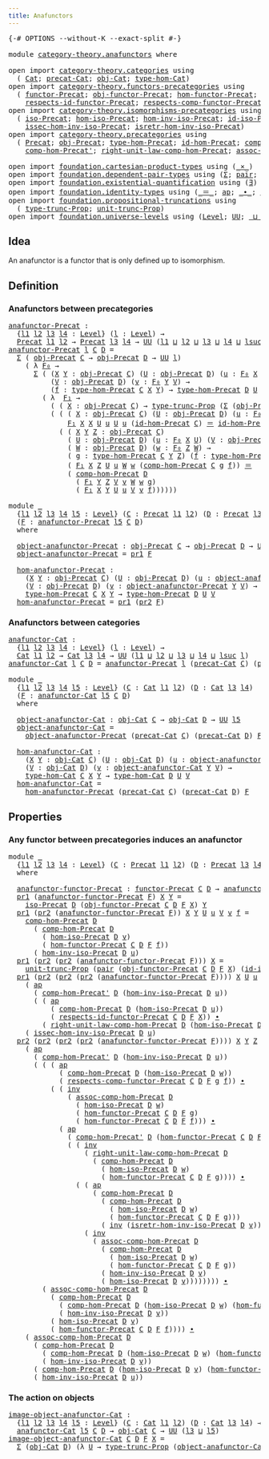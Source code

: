 ```yaml
---
title: Anafunctors
---
```


<pre class="Agda"><a id="37" class="Symbol">{-#</a> <a id="41" class="Keyword">OPTIONS</a> <a id="49" class="Pragma">--without-K</a> <a id="61" class="Pragma">--exact-split</a> <a id="75" class="Symbol">#-}</a>

<a id="80" class="Keyword">module</a> <a id="87" href="category-theory.anafunctors.html" class="Module">category-theory.anafunctors</a> <a id="115" class="Keyword">where</a>

<a id="122" class="Keyword">open</a> <a id="127" class="Keyword">import</a> <a id="134" href="category-theory.categories.html" class="Module">category-theory.categories</a> <a id="161" class="Keyword">using</a>
  <a id="169" class="Symbol">(</a> <a id="171" href="category-theory.categories.html#2113" class="Function">Cat</a><a id="174" class="Symbol">;</a> <a id="176" href="category-theory.categories.html#2263" class="Function">precat-Cat</a><a id="186" class="Symbol">;</a> <a id="188" href="category-theory.categories.html#2313" class="Function">obj-Cat</a><a id="195" class="Symbol">;</a> <a id="197" href="category-theory.categories.html#2443" class="Function">type-hom-Cat</a><a id="209" class="Symbol">)</a>
<a id="211" class="Keyword">open</a> <a id="216" class="Keyword">import</a> <a id="223" href="category-theory.functors-precategories.html" class="Module">category-theory.functors-precategories</a> <a id="262" class="Keyword">using</a>
  <a id="270" class="Symbol">(</a> <a id="272" href="category-theory.functors-precategories.html#1065" class="Function">functor-Precat</a><a id="286" class="Symbol">;</a> <a id="288" href="category-theory.functors-precategories.html#1595" class="Function">obj-functor-Precat</a><a id="306" class="Symbol">;</a> <a id="308" href="category-theory.functors-precategories.html#1691" class="Function">hom-functor-Precat</a><a id="326" class="Symbol">;</a>
    <a id="332" href="category-theory.functors-precategories.html#2238" class="Function">respects-id-functor-Precat</a><a id="358" class="Symbol">;</a> <a id="360" href="category-theory.functors-precategories.html#1912" class="Function">respects-comp-functor-Precat</a><a id="388" class="Symbol">)</a>
<a id="390" class="Keyword">open</a> <a id="395" class="Keyword">import</a> <a id="402" href="category-theory.isomorphisms-precategories.html" class="Module">category-theory.isomorphisms-precategories</a> <a id="445" class="Keyword">using</a>
  <a id="453" class="Symbol">(</a> <a id="455" href="category-theory.isomorphisms-precategories.html#3065" class="Function">iso-Precat</a><a id="465" class="Symbol">;</a> <a id="467" href="category-theory.isomorphisms-precategories.html#3173" class="Function">hom-iso-Precat</a><a id="481" class="Symbol">;</a> <a id="483" href="category-theory.isomorphisms-precategories.html#3526" class="Function">hom-inv-iso-Precat</a><a id="501" class="Symbol">;</a> <a id="503" href="category-theory.isomorphisms-precategories.html#4737" class="Function">id-iso-Precat</a><a id="516" class="Symbol">;</a>
    <a id="522" href="category-theory.isomorphisms-precategories.html#3671" class="Function">issec-hom-inv-iso-Precat</a><a id="546" class="Symbol">;</a> <a id="548" href="category-theory.isomorphisms-precategories.html#3908" class="Function">isretr-hom-inv-iso-Precat</a><a id="573" class="Symbol">)</a>
<a id="575" class="Keyword">open</a> <a id="580" class="Keyword">import</a> <a id="587" href="category-theory.precategories.html" class="Module">category-theory.precategories</a> <a id="617" class="Keyword">using</a>
  <a id="625" class="Symbol">(</a> <a id="627" href="category-theory.precategories.html#2237" class="Function">Precat</a><a id="633" class="Symbol">;</a> <a id="635" href="category-theory.precategories.html#2550" class="Function">obj-Precat</a><a id="645" class="Symbol">;</a> <a id="647" href="category-theory.precategories.html#2669" class="Function">type-hom-Precat</a><a id="662" class="Symbol">;</a> <a id="664" href="category-theory.precategories.html#3826" class="Function">id-hom-Precat</a><a id="677" class="Symbol">;</a> <a id="679" href="category-theory.precategories.html#3051" class="Function">comp-hom-Precat</a><a id="694" class="Symbol">;</a>
    <a id="700" href="category-theory.precategories.html#3218" class="Function">comp-hom-Precat&#39;</a><a id="716" class="Symbol">;</a> <a id="718" href="category-theory.precategories.html#4116" class="Function">right-unit-law-comp-hom-Precat</a><a id="748" class="Symbol">;</a> <a id="750" href="category-theory.precategories.html#3376" class="Function">assoc-comp-hom-Precat</a><a id="771" class="Symbol">)</a>

<a id="774" class="Keyword">open</a> <a id="779" class="Keyword">import</a> <a id="786" href="foundation.cartesian-product-types.html" class="Module">foundation.cartesian-product-types</a> <a id="821" class="Keyword">using</a> <a id="827" class="Symbol">(</a><a id="828" href="foundation-core.cartesian-product-types.html#590" class="Function Operator">_×_</a><a id="831" class="Symbol">)</a>
<a id="833" class="Keyword">open</a> <a id="838" class="Keyword">import</a> <a id="845" href="foundation.dependent-pair-types.html" class="Module">foundation.dependent-pair-types</a> <a id="877" class="Keyword">using</a> <a id="883" class="Symbol">(</a><a id="884" href="foundation-core.dependent-pair-types.html#515" class="Record">Σ</a><a id="885" class="Symbol">;</a> <a id="887" href="foundation-core.dependent-pair-types.html#588" class="InductiveConstructor">pair</a><a id="891" class="Symbol">;</a> <a id="893" href="foundation-core.dependent-pair-types.html#605" class="Field">pr1</a><a id="896" class="Symbol">;</a> <a id="898" href="foundation-core.dependent-pair-types.html#617" class="Field">pr2</a><a id="901" class="Symbol">)</a>
<a id="903" class="Keyword">open</a> <a id="908" class="Keyword">import</a> <a id="915" href="foundation.existential-quantification.html" class="Module">foundation.existential-quantification</a> <a id="953" class="Keyword">using</a> <a id="959" class="Symbol">(</a><a id="960" href="foundation.existential-quantification.html#1774" class="Function">∃</a><a id="961" class="Symbol">)</a>
<a id="963" class="Keyword">open</a> <a id="968" class="Keyword">import</a> <a id="975" href="foundation.identity-types.html" class="Module">foundation.identity-types</a> <a id="1001" class="Keyword">using</a> <a id="1007" class="Symbol">(</a><a id="1008" href="foundation-core.identity-types.html#1865" class="Function Operator">_＝_</a><a id="1011" class="Symbol">;</a> <a id="1013" href="foundation-core.identity-types.html#4003" class="Function">ap</a><a id="1015" class="Symbol">;</a> <a id="1017" href="foundation-core.identity-types.html#2425" class="Function Operator">_∙_</a><a id="1020" class="Symbol">;</a> <a id="1022" href="foundation-core.identity-types.html#2729" class="Function">inv</a><a id="1025" class="Symbol">)</a>
<a id="1027" class="Keyword">open</a> <a id="1032" class="Keyword">import</a> <a id="1039" href="foundation.propositional-truncations.html" class="Module">foundation.propositional-truncations</a> <a id="1076" class="Keyword">using</a>
  <a id="1084" class="Symbol">(</a> <a id="1086" href="foundation.propositional-truncations.html#2034" class="Function">type-trunc-Prop</a><a id="1101" class="Symbol">;</a> <a id="1103" href="foundation.propositional-truncations.html#2118" class="Function">unit-trunc-Prop</a><a id="1118" class="Symbol">)</a>
<a id="1120" class="Keyword">open</a> <a id="1125" class="Keyword">import</a> <a id="1132" href="foundation.universe-levels.html" class="Module">foundation.universe-levels</a> <a id="1159" class="Keyword">using</a> <a id="1165" class="Symbol">(</a><a id="1166" href="Agda.Primitive.html#597" class="Postulate">Level</a><a id="1171" class="Symbol">;</a> <a id="1173" href="foundation-core.universe-levels.html#235" class="Primitive">UU</a><a id="1175" class="Symbol">;</a> <a id="1177" href="Agda.Primitive.html#810" class="Primitive Operator">_⊔_</a><a id="1180" class="Symbol">;</a> <a id="1182" href="Agda.Primitive.html#780" class="Primitive">lsuc</a><a id="1186" class="Symbol">)</a>
</pre>
## Idea

An anafunctor is a functor that is only defined up to isomorphism.

## Definition

### Anafunctors between precategories

<pre class="Agda"><a id="anafunctor-Precat"></a><a id="1332" href="category-theory.anafunctors.html#1332" class="Function">anafunctor-Precat</a> <a id="1350" class="Symbol">:</a>
  <a id="1354" class="Symbol">{</a><a id="1355" href="category-theory.anafunctors.html#1355" class="Bound">l1</a> <a id="1358" href="category-theory.anafunctors.html#1358" class="Bound">l2</a> <a id="1361" href="category-theory.anafunctors.html#1361" class="Bound">l3</a> <a id="1364" href="category-theory.anafunctors.html#1364" class="Bound">l4</a> <a id="1367" class="Symbol">:</a> <a id="1369" href="Agda.Primitive.html#597" class="Postulate">Level</a><a id="1374" class="Symbol">}</a> <a id="1376" class="Symbol">(</a><a id="1377" href="category-theory.anafunctors.html#1377" class="Bound">l</a> <a id="1379" class="Symbol">:</a> <a id="1381" href="Agda.Primitive.html#597" class="Postulate">Level</a><a id="1386" class="Symbol">)</a> <a id="1388" class="Symbol">→</a>
  <a id="1392" href="category-theory.precategories.html#2237" class="Function">Precat</a> <a id="1399" href="category-theory.anafunctors.html#1355" class="Bound">l1</a> <a id="1402" href="category-theory.anafunctors.html#1358" class="Bound">l2</a> <a id="1405" class="Symbol">→</a> <a id="1407" href="category-theory.precategories.html#2237" class="Function">Precat</a> <a id="1414" href="category-theory.anafunctors.html#1361" class="Bound">l3</a> <a id="1417" href="category-theory.anafunctors.html#1364" class="Bound">l4</a> <a id="1420" class="Symbol">→</a> <a id="1422" href="foundation-core.universe-levels.html#235" class="Primitive">UU</a> <a id="1425" class="Symbol">(</a><a id="1426" href="category-theory.anafunctors.html#1355" class="Bound">l1</a> <a id="1429" href="Agda.Primitive.html#810" class="Primitive Operator">⊔</a> <a id="1431" href="category-theory.anafunctors.html#1358" class="Bound">l2</a> <a id="1434" href="Agda.Primitive.html#810" class="Primitive Operator">⊔</a> <a id="1436" href="category-theory.anafunctors.html#1361" class="Bound">l3</a> <a id="1439" href="Agda.Primitive.html#810" class="Primitive Operator">⊔</a> <a id="1441" href="category-theory.anafunctors.html#1364" class="Bound">l4</a> <a id="1444" href="Agda.Primitive.html#810" class="Primitive Operator">⊔</a> <a id="1446" href="Agda.Primitive.html#780" class="Primitive">lsuc</a> <a id="1451" href="category-theory.anafunctors.html#1377" class="Bound">l</a><a id="1452" class="Symbol">)</a>
<a id="1454" href="category-theory.anafunctors.html#1332" class="Function">anafunctor-Precat</a> <a id="1472" href="category-theory.anafunctors.html#1472" class="Bound">l</a> <a id="1474" href="category-theory.anafunctors.html#1474" class="Bound">C</a> <a id="1476" href="category-theory.anafunctors.html#1476" class="Bound">D</a> <a id="1478" class="Symbol">=</a>
  <a id="1482" href="foundation-core.dependent-pair-types.html#515" class="Record">Σ</a> <a id="1484" class="Symbol">(</a> <a id="1486" href="category-theory.precategories.html#2550" class="Function">obj-Precat</a> <a id="1497" href="category-theory.anafunctors.html#1474" class="Bound">C</a> <a id="1499" class="Symbol">→</a> <a id="1501" href="category-theory.precategories.html#2550" class="Function">obj-Precat</a> <a id="1512" href="category-theory.anafunctors.html#1476" class="Bound">D</a> <a id="1514" class="Symbol">→</a> <a id="1516" href="foundation-core.universe-levels.html#235" class="Primitive">UU</a> <a id="1519" href="category-theory.anafunctors.html#1472" class="Bound">l</a><a id="1520" class="Symbol">)</a>
    <a id="1526" class="Symbol">(</a> <a id="1528" class="Symbol">λ</a> <a id="1530" href="category-theory.anafunctors.html#1530" class="Bound">F₀</a> <a id="1533" class="Symbol">→</a>
      <a id="1541" href="foundation-core.dependent-pair-types.html#515" class="Record">Σ</a> <a id="1543" class="Symbol">(</a> <a id="1545" class="Symbol">(</a><a id="1546" href="category-theory.anafunctors.html#1546" class="Bound">X</a> <a id="1548" href="category-theory.anafunctors.html#1548" class="Bound">Y</a> <a id="1550" class="Symbol">:</a> <a id="1552" href="category-theory.precategories.html#2550" class="Function">obj-Precat</a> <a id="1563" href="category-theory.anafunctors.html#1474" class="Bound">C</a><a id="1564" class="Symbol">)</a> <a id="1566" class="Symbol">(</a><a id="1567" href="category-theory.anafunctors.html#1567" class="Bound">U</a> <a id="1569" class="Symbol">:</a> <a id="1571" href="category-theory.precategories.html#2550" class="Function">obj-Precat</a> <a id="1582" href="category-theory.anafunctors.html#1476" class="Bound">D</a><a id="1583" class="Symbol">)</a> <a id="1585" class="Symbol">(</a><a id="1586" href="category-theory.anafunctors.html#1586" class="Bound">u</a> <a id="1588" class="Symbol">:</a> <a id="1590" href="category-theory.anafunctors.html#1530" class="Bound">F₀</a> <a id="1593" href="category-theory.anafunctors.html#1546" class="Bound">X</a> <a id="1595" href="category-theory.anafunctors.html#1567" class="Bound">U</a><a id="1596" class="Symbol">)</a> <a id="1598" class="Symbol">→</a>
          <a id="1610" class="Symbol">(</a><a id="1611" href="category-theory.anafunctors.html#1611" class="Bound">V</a> <a id="1613" class="Symbol">:</a> <a id="1615" href="category-theory.precategories.html#2550" class="Function">obj-Precat</a> <a id="1626" href="category-theory.anafunctors.html#1476" class="Bound">D</a><a id="1627" class="Symbol">)</a> <a id="1629" class="Symbol">(</a><a id="1630" href="category-theory.anafunctors.html#1630" class="Bound">v</a> <a id="1632" class="Symbol">:</a> <a id="1634" href="category-theory.anafunctors.html#1530" class="Bound">F₀</a> <a id="1637" href="category-theory.anafunctors.html#1548" class="Bound">Y</a> <a id="1639" href="category-theory.anafunctors.html#1611" class="Bound">V</a><a id="1640" class="Symbol">)</a> <a id="1642" class="Symbol">→</a>
          <a id="1654" class="Symbol">(</a><a id="1655" href="category-theory.anafunctors.html#1655" class="Bound">f</a> <a id="1657" class="Symbol">:</a> <a id="1659" href="category-theory.precategories.html#2669" class="Function">type-hom-Precat</a> <a id="1675" href="category-theory.anafunctors.html#1474" class="Bound">C</a> <a id="1677" href="category-theory.anafunctors.html#1546" class="Bound">X</a> <a id="1679" href="category-theory.anafunctors.html#1548" class="Bound">Y</a><a id="1680" class="Symbol">)</a> <a id="1682" class="Symbol">→</a> <a id="1684" href="category-theory.precategories.html#2669" class="Function">type-hom-Precat</a> <a id="1700" href="category-theory.anafunctors.html#1476" class="Bound">D</a> <a id="1702" href="category-theory.anafunctors.html#1567" class="Bound">U</a> <a id="1704" href="category-theory.anafunctors.html#1611" class="Bound">V</a><a id="1705" class="Symbol">)</a>
        <a id="1715" class="Symbol">(</a> <a id="1717" class="Symbol">λ</a>  <a id="1720" href="category-theory.anafunctors.html#1720" class="Bound">F₁</a> <a id="1723" class="Symbol">→</a>
          <a id="1735" class="Symbol">(</a> <a id="1737" class="Symbol">(</a> <a id="1739" href="category-theory.anafunctors.html#1739" class="Bound">X</a> <a id="1741" class="Symbol">:</a> <a id="1743" href="category-theory.precategories.html#2550" class="Function">obj-Precat</a> <a id="1754" href="category-theory.anafunctors.html#1474" class="Bound">C</a><a id="1755" class="Symbol">)</a> <a id="1757" class="Symbol">→</a> <a id="1759" href="foundation.propositional-truncations.html#2034" class="Function">type-trunc-Prop</a> <a id="1775" class="Symbol">(</a><a id="1776" href="foundation-core.dependent-pair-types.html#515" class="Record">Σ</a> <a id="1778" class="Symbol">(</a><a id="1779" href="category-theory.precategories.html#2550" class="Function">obj-Precat</a> <a id="1790" href="category-theory.anafunctors.html#1476" class="Bound">D</a><a id="1791" class="Symbol">)</a> <a id="1793" class="Symbol">(</a><a id="1794" href="category-theory.anafunctors.html#1530" class="Bound">F₀</a> <a id="1797" href="category-theory.anafunctors.html#1739" class="Bound">X</a><a id="1798" class="Symbol">)))</a> <a id="1802" href="foundation-core.cartesian-product-types.html#590" class="Function Operator">×</a>
          <a id="1814" class="Symbol">(</a> <a id="1816" class="Symbol">(</a> <a id="1818" class="Symbol">(</a> <a id="1820" href="category-theory.anafunctors.html#1820" class="Bound">X</a> <a id="1822" class="Symbol">:</a> <a id="1824" href="category-theory.precategories.html#2550" class="Function">obj-Precat</a> <a id="1835" href="category-theory.anafunctors.html#1474" class="Bound">C</a><a id="1836" class="Symbol">)</a> <a id="1838" class="Symbol">(</a><a id="1839" href="category-theory.anafunctors.html#1839" class="Bound">U</a> <a id="1841" class="Symbol">:</a> <a id="1843" href="category-theory.precategories.html#2550" class="Function">obj-Precat</a> <a id="1854" href="category-theory.anafunctors.html#1476" class="Bound">D</a><a id="1855" class="Symbol">)</a> <a id="1857" class="Symbol">(</a><a id="1858" href="category-theory.anafunctors.html#1858" class="Bound">u</a> <a id="1860" class="Symbol">:</a> <a id="1862" href="category-theory.anafunctors.html#1530" class="Bound">F₀</a> <a id="1865" href="category-theory.anafunctors.html#1820" class="Bound">X</a> <a id="1867" href="category-theory.anafunctors.html#1839" class="Bound">U</a><a id="1868" class="Symbol">)</a> <a id="1870" class="Symbol">→</a>
              <a id="1886" href="category-theory.anafunctors.html#1720" class="Bound">F₁</a> <a id="1889" href="category-theory.anafunctors.html#1820" class="Bound">X</a> <a id="1891" href="category-theory.anafunctors.html#1820" class="Bound">X</a> <a id="1893" href="category-theory.anafunctors.html#1839" class="Bound">U</a> <a id="1895" href="category-theory.anafunctors.html#1858" class="Bound">u</a> <a id="1897" href="category-theory.anafunctors.html#1839" class="Bound">U</a> <a id="1899" href="category-theory.anafunctors.html#1858" class="Bound">u</a> <a id="1901" class="Symbol">(</a><a id="1902" href="category-theory.precategories.html#3826" class="Function">id-hom-Precat</a> <a id="1916" href="category-theory.anafunctors.html#1474" class="Bound">C</a><a id="1917" class="Symbol">)</a> <a id="1919" href="foundation-core.identity-types.html#1865" class="Function Operator">＝</a> <a id="1921" href="category-theory.precategories.html#3826" class="Function">id-hom-Precat</a> <a id="1935" href="category-theory.anafunctors.html#1476" class="Bound">D</a><a id="1936" class="Symbol">)</a> <a id="1938" href="foundation-core.cartesian-product-types.html#590" class="Function Operator">×</a>
            <a id="1952" class="Symbol">(</a> <a id="1954" class="Symbol">(</a> <a id="1956" href="category-theory.anafunctors.html#1956" class="Bound">X</a> <a id="1958" href="category-theory.anafunctors.html#1958" class="Bound">Y</a> <a id="1960" href="category-theory.anafunctors.html#1960" class="Bound">Z</a> <a id="1962" class="Symbol">:</a> <a id="1964" href="category-theory.precategories.html#2550" class="Function">obj-Precat</a> <a id="1975" href="category-theory.anafunctors.html#1474" class="Bound">C</a><a id="1976" class="Symbol">)</a>
              <a id="1992" class="Symbol">(</a> <a id="1994" href="category-theory.anafunctors.html#1994" class="Bound">U</a> <a id="1996" class="Symbol">:</a> <a id="1998" href="category-theory.precategories.html#2550" class="Function">obj-Precat</a> <a id="2009" href="category-theory.anafunctors.html#1476" class="Bound">D</a><a id="2010" class="Symbol">)</a> <a id="2012" class="Symbol">(</a><a id="2013" href="category-theory.anafunctors.html#2013" class="Bound">u</a> <a id="2015" class="Symbol">:</a> <a id="2017" href="category-theory.anafunctors.html#1530" class="Bound">F₀</a> <a id="2020" href="category-theory.anafunctors.html#1956" class="Bound">X</a> <a id="2022" href="category-theory.anafunctors.html#1994" class="Bound">U</a><a id="2023" class="Symbol">)</a> <a id="2025" class="Symbol">(</a><a id="2026" href="category-theory.anafunctors.html#2026" class="Bound">V</a> <a id="2028" class="Symbol">:</a> <a id="2030" href="category-theory.precategories.html#2550" class="Function">obj-Precat</a> <a id="2041" href="category-theory.anafunctors.html#1476" class="Bound">D</a><a id="2042" class="Symbol">)</a> <a id="2044" class="Symbol">(</a><a id="2045" href="category-theory.anafunctors.html#2045" class="Bound">v</a> <a id="2047" class="Symbol">:</a> <a id="2049" href="category-theory.anafunctors.html#1530" class="Bound">F₀</a> <a id="2052" href="category-theory.anafunctors.html#1958" class="Bound">Y</a> <a id="2054" href="category-theory.anafunctors.html#2026" class="Bound">V</a><a id="2055" class="Symbol">)</a>
              <a id="2071" class="Symbol">(</a> <a id="2073" href="category-theory.anafunctors.html#2073" class="Bound">W</a> <a id="2075" class="Symbol">:</a> <a id="2077" href="category-theory.precategories.html#2550" class="Function">obj-Precat</a> <a id="2088" href="category-theory.anafunctors.html#1476" class="Bound">D</a><a id="2089" class="Symbol">)</a> <a id="2091" class="Symbol">(</a><a id="2092" href="category-theory.anafunctors.html#2092" class="Bound">w</a> <a id="2094" class="Symbol">:</a> <a id="2096" href="category-theory.anafunctors.html#1530" class="Bound">F₀</a> <a id="2099" href="category-theory.anafunctors.html#1960" class="Bound">Z</a> <a id="2101" href="category-theory.anafunctors.html#2073" class="Bound">W</a><a id="2102" class="Symbol">)</a> <a id="2104" class="Symbol">→</a>
              <a id="2120" class="Symbol">(</a> <a id="2122" href="category-theory.anafunctors.html#2122" class="Bound">g</a> <a id="2124" class="Symbol">:</a> <a id="2126" href="category-theory.precategories.html#2669" class="Function">type-hom-Precat</a> <a id="2142" href="category-theory.anafunctors.html#1474" class="Bound">C</a> <a id="2144" href="category-theory.anafunctors.html#1958" class="Bound">Y</a> <a id="2146" href="category-theory.anafunctors.html#1960" class="Bound">Z</a><a id="2147" class="Symbol">)</a> <a id="2149" class="Symbol">(</a><a id="2150" href="category-theory.anafunctors.html#2150" class="Bound">f</a> <a id="2152" class="Symbol">:</a> <a id="2154" href="category-theory.precategories.html#2669" class="Function">type-hom-Precat</a> <a id="2170" href="category-theory.anafunctors.html#1474" class="Bound">C</a> <a id="2172" href="category-theory.anafunctors.html#1956" class="Bound">X</a> <a id="2174" href="category-theory.anafunctors.html#1958" class="Bound">Y</a><a id="2175" class="Symbol">)</a> <a id="2177" class="Symbol">→</a>
              <a id="2193" class="Symbol">(</a> <a id="2195" href="category-theory.anafunctors.html#1720" class="Bound">F₁</a> <a id="2198" href="category-theory.anafunctors.html#1956" class="Bound">X</a> <a id="2200" href="category-theory.anafunctors.html#1960" class="Bound">Z</a> <a id="2202" href="category-theory.anafunctors.html#1994" class="Bound">U</a> <a id="2204" href="category-theory.anafunctors.html#2013" class="Bound">u</a> <a id="2206" href="category-theory.anafunctors.html#2073" class="Bound">W</a> <a id="2208" href="category-theory.anafunctors.html#2092" class="Bound">w</a> <a id="2210" class="Symbol">(</a><a id="2211" href="category-theory.precategories.html#3051" class="Function">comp-hom-Precat</a> <a id="2227" href="category-theory.anafunctors.html#1474" class="Bound">C</a> <a id="2229" href="category-theory.anafunctors.html#2122" class="Bound">g</a> <a id="2231" href="category-theory.anafunctors.html#2150" class="Bound">f</a><a id="2232" class="Symbol">))</a> <a id="2235" href="foundation-core.identity-types.html#1865" class="Function Operator">＝</a>
              <a id="2251" class="Symbol">(</a> <a id="2253" href="category-theory.precategories.html#3051" class="Function">comp-hom-Precat</a> <a id="2269" href="category-theory.anafunctors.html#1476" class="Bound">D</a>
                <a id="2287" class="Symbol">(</a> <a id="2289" href="category-theory.anafunctors.html#1720" class="Bound">F₁</a> <a id="2292" href="category-theory.anafunctors.html#1958" class="Bound">Y</a> <a id="2294" href="category-theory.anafunctors.html#1960" class="Bound">Z</a> <a id="2296" href="category-theory.anafunctors.html#2026" class="Bound">V</a> <a id="2298" href="category-theory.anafunctors.html#2045" class="Bound">v</a> <a id="2300" href="category-theory.anafunctors.html#2073" class="Bound">W</a> <a id="2302" href="category-theory.anafunctors.html#2092" class="Bound">w</a> <a id="2304" href="category-theory.anafunctors.html#2122" class="Bound">g</a><a id="2305" class="Symbol">)</a>
                <a id="2323" class="Symbol">(</a> <a id="2325" href="category-theory.anafunctors.html#1720" class="Bound">F₁</a> <a id="2328" href="category-theory.anafunctors.html#1956" class="Bound">X</a> <a id="2330" href="category-theory.anafunctors.html#1958" class="Bound">Y</a> <a id="2332" href="category-theory.anafunctors.html#1994" class="Bound">U</a> <a id="2334" href="category-theory.anafunctors.html#2013" class="Bound">u</a> <a id="2336" href="category-theory.anafunctors.html#2026" class="Bound">V</a> <a id="2338" href="category-theory.anafunctors.html#2045" class="Bound">v</a> <a id="2340" href="category-theory.anafunctors.html#2150" class="Bound">f</a><a id="2341" class="Symbol">))))))</a>

<a id="2349" class="Keyword">module</a> <a id="2356" href="category-theory.anafunctors.html#2356" class="Module">_</a>
  <a id="2360" class="Symbol">{</a><a id="2361" href="category-theory.anafunctors.html#2361" class="Bound">l1</a> <a id="2364" href="category-theory.anafunctors.html#2364" class="Bound">l2</a> <a id="2367" href="category-theory.anafunctors.html#2367" class="Bound">l3</a> <a id="2370" href="category-theory.anafunctors.html#2370" class="Bound">l4</a> <a id="2373" href="category-theory.anafunctors.html#2373" class="Bound">l5</a> <a id="2376" class="Symbol">:</a> <a id="2378" href="Agda.Primitive.html#597" class="Postulate">Level</a><a id="2383" class="Symbol">}</a> <a id="2385" class="Symbol">(</a><a id="2386" href="category-theory.anafunctors.html#2386" class="Bound">C</a> <a id="2388" class="Symbol">:</a> <a id="2390" href="category-theory.precategories.html#2237" class="Function">Precat</a> <a id="2397" href="category-theory.anafunctors.html#2361" class="Bound">l1</a> <a id="2400" href="category-theory.anafunctors.html#2364" class="Bound">l2</a><a id="2402" class="Symbol">)</a> <a id="2404" class="Symbol">(</a><a id="2405" href="category-theory.anafunctors.html#2405" class="Bound">D</a> <a id="2407" class="Symbol">:</a> <a id="2409" href="category-theory.precategories.html#2237" class="Function">Precat</a> <a id="2416" href="category-theory.anafunctors.html#2367" class="Bound">l3</a> <a id="2419" href="category-theory.anafunctors.html#2370" class="Bound">l4</a><a id="2421" class="Symbol">)</a>
  <a id="2425" class="Symbol">(</a><a id="2426" href="category-theory.anafunctors.html#2426" class="Bound">F</a> <a id="2428" class="Symbol">:</a> <a id="2430" href="category-theory.anafunctors.html#1332" class="Function">anafunctor-Precat</a> <a id="2448" href="category-theory.anafunctors.html#2373" class="Bound">l5</a> <a id="2451" href="category-theory.anafunctors.html#2386" class="Bound">C</a> <a id="2453" href="category-theory.anafunctors.html#2405" class="Bound">D</a><a id="2454" class="Symbol">)</a>
  <a id="2458" class="Keyword">where</a>
  
  <a id="2469" href="category-theory.anafunctors.html#2469" class="Function">object-anafunctor-Precat</a> <a id="2494" class="Symbol">:</a> <a id="2496" href="category-theory.precategories.html#2550" class="Function">obj-Precat</a> <a id="2507" href="category-theory.anafunctors.html#2386" class="Bound">C</a> <a id="2509" class="Symbol">→</a> <a id="2511" href="category-theory.precategories.html#2550" class="Function">obj-Precat</a> <a id="2522" href="category-theory.anafunctors.html#2405" class="Bound">D</a> <a id="2524" class="Symbol">→</a> <a id="2526" href="foundation-core.universe-levels.html#235" class="Primitive">UU</a> <a id="2529" href="category-theory.anafunctors.html#2373" class="Bound">l5</a>
  <a id="2534" href="category-theory.anafunctors.html#2469" class="Function">object-anafunctor-Precat</a> <a id="2559" class="Symbol">=</a> <a id="2561" href="foundation-core.dependent-pair-types.html#605" class="Field">pr1</a> <a id="2565" href="category-theory.anafunctors.html#2426" class="Bound">F</a>

  <a id="2570" href="category-theory.anafunctors.html#2570" class="Function">hom-anafunctor-Precat</a> <a id="2592" class="Symbol">:</a>
    <a id="2598" class="Symbol">(</a><a id="2599" href="category-theory.anafunctors.html#2599" class="Bound">X</a> <a id="2601" href="category-theory.anafunctors.html#2601" class="Bound">Y</a> <a id="2603" class="Symbol">:</a> <a id="2605" href="category-theory.precategories.html#2550" class="Function">obj-Precat</a> <a id="2616" href="category-theory.anafunctors.html#2386" class="Bound">C</a><a id="2617" class="Symbol">)</a> <a id="2619" class="Symbol">(</a><a id="2620" href="category-theory.anafunctors.html#2620" class="Bound">U</a> <a id="2622" class="Symbol">:</a> <a id="2624" href="category-theory.precategories.html#2550" class="Function">obj-Precat</a> <a id="2635" href="category-theory.anafunctors.html#2405" class="Bound">D</a><a id="2636" class="Symbol">)</a> <a id="2638" class="Symbol">(</a><a id="2639" href="category-theory.anafunctors.html#2639" class="Bound">u</a> <a id="2641" class="Symbol">:</a> <a id="2643" href="category-theory.anafunctors.html#2469" class="Function">object-anafunctor-Precat</a> <a id="2668" href="category-theory.anafunctors.html#2599" class="Bound">X</a> <a id="2670" href="category-theory.anafunctors.html#2620" class="Bound">U</a><a id="2671" class="Symbol">)</a>
    <a id="2677" class="Symbol">(</a><a id="2678" href="category-theory.anafunctors.html#2678" class="Bound">V</a> <a id="2680" class="Symbol">:</a> <a id="2682" href="category-theory.precategories.html#2550" class="Function">obj-Precat</a> <a id="2693" href="category-theory.anafunctors.html#2405" class="Bound">D</a><a id="2694" class="Symbol">)</a> <a id="2696" class="Symbol">(</a><a id="2697" href="category-theory.anafunctors.html#2697" class="Bound">v</a> <a id="2699" class="Symbol">:</a> <a id="2701" href="category-theory.anafunctors.html#2469" class="Function">object-anafunctor-Precat</a> <a id="2726" href="category-theory.anafunctors.html#2601" class="Bound">Y</a> <a id="2728" href="category-theory.anafunctors.html#2678" class="Bound">V</a><a id="2729" class="Symbol">)</a> <a id="2731" class="Symbol">→</a>
    <a id="2737" href="category-theory.precategories.html#2669" class="Function">type-hom-Precat</a> <a id="2753" href="category-theory.anafunctors.html#2386" class="Bound">C</a> <a id="2755" href="category-theory.anafunctors.html#2599" class="Bound">X</a> <a id="2757" href="category-theory.anafunctors.html#2601" class="Bound">Y</a> <a id="2759" class="Symbol">→</a> <a id="2761" href="category-theory.precategories.html#2669" class="Function">type-hom-Precat</a> <a id="2777" href="category-theory.anafunctors.html#2405" class="Bound">D</a> <a id="2779" href="category-theory.anafunctors.html#2620" class="Bound">U</a> <a id="2781" href="category-theory.anafunctors.html#2678" class="Bound">V</a>
  <a id="2785" href="category-theory.anafunctors.html#2570" class="Function">hom-anafunctor-Precat</a> <a id="2807" class="Symbol">=</a> <a id="2809" href="foundation-core.dependent-pair-types.html#605" class="Field">pr1</a> <a id="2813" class="Symbol">(</a><a id="2814" href="foundation-core.dependent-pair-types.html#617" class="Field">pr2</a> <a id="2818" href="category-theory.anafunctors.html#2426" class="Bound">F</a><a id="2819" class="Symbol">)</a>
</pre>
### Anafunctors between categories

<pre class="Agda"><a id="anafunctor-Cat"></a><a id="2870" href="category-theory.anafunctors.html#2870" class="Function">anafunctor-Cat</a> <a id="2885" class="Symbol">:</a>
  <a id="2889" class="Symbol">{</a><a id="2890" href="category-theory.anafunctors.html#2890" class="Bound">l1</a> <a id="2893" href="category-theory.anafunctors.html#2893" class="Bound">l2</a> <a id="2896" href="category-theory.anafunctors.html#2896" class="Bound">l3</a> <a id="2899" href="category-theory.anafunctors.html#2899" class="Bound">l4</a> <a id="2902" class="Symbol">:</a> <a id="2904" href="Agda.Primitive.html#597" class="Postulate">Level</a><a id="2909" class="Symbol">}</a> <a id="2911" class="Symbol">(</a><a id="2912" href="category-theory.anafunctors.html#2912" class="Bound">l</a> <a id="2914" class="Symbol">:</a> <a id="2916" href="Agda.Primitive.html#597" class="Postulate">Level</a><a id="2921" class="Symbol">)</a> <a id="2923" class="Symbol">→</a>
  <a id="2927" href="category-theory.categories.html#2113" class="Function">Cat</a> <a id="2931" href="category-theory.anafunctors.html#2890" class="Bound">l1</a> <a id="2934" href="category-theory.anafunctors.html#2893" class="Bound">l2</a> <a id="2937" class="Symbol">→</a> <a id="2939" href="category-theory.categories.html#2113" class="Function">Cat</a> <a id="2943" href="category-theory.anafunctors.html#2896" class="Bound">l3</a> <a id="2946" href="category-theory.anafunctors.html#2899" class="Bound">l4</a> <a id="2949" class="Symbol">→</a> <a id="2951" href="foundation-core.universe-levels.html#235" class="Primitive">UU</a> <a id="2954" class="Symbol">(</a><a id="2955" href="category-theory.anafunctors.html#2890" class="Bound">l1</a> <a id="2958" href="Agda.Primitive.html#810" class="Primitive Operator">⊔</a> <a id="2960" href="category-theory.anafunctors.html#2893" class="Bound">l2</a> <a id="2963" href="Agda.Primitive.html#810" class="Primitive Operator">⊔</a> <a id="2965" href="category-theory.anafunctors.html#2896" class="Bound">l3</a> <a id="2968" href="Agda.Primitive.html#810" class="Primitive Operator">⊔</a> <a id="2970" href="category-theory.anafunctors.html#2899" class="Bound">l4</a> <a id="2973" href="Agda.Primitive.html#810" class="Primitive Operator">⊔</a> <a id="2975" href="Agda.Primitive.html#780" class="Primitive">lsuc</a> <a id="2980" href="category-theory.anafunctors.html#2912" class="Bound">l</a><a id="2981" class="Symbol">)</a>
<a id="2983" href="category-theory.anafunctors.html#2870" class="Function">anafunctor-Cat</a> <a id="2998" href="category-theory.anafunctors.html#2998" class="Bound">l</a> <a id="3000" href="category-theory.anafunctors.html#3000" class="Bound">C</a> <a id="3002" href="category-theory.anafunctors.html#3002" class="Bound">D</a> <a id="3004" class="Symbol">=</a> <a id="3006" href="category-theory.anafunctors.html#1332" class="Function">anafunctor-Precat</a> <a id="3024" href="category-theory.anafunctors.html#2998" class="Bound">l</a> <a id="3026" class="Symbol">(</a><a id="3027" href="category-theory.categories.html#2263" class="Function">precat-Cat</a> <a id="3038" href="category-theory.anafunctors.html#3000" class="Bound">C</a><a id="3039" class="Symbol">)</a> <a id="3041" class="Symbol">(</a><a id="3042" href="category-theory.categories.html#2263" class="Function">precat-Cat</a> <a id="3053" href="category-theory.anafunctors.html#3002" class="Bound">D</a><a id="3054" class="Symbol">)</a>

<a id="3057" class="Keyword">module</a> <a id="3064" href="category-theory.anafunctors.html#3064" class="Module">_</a>
  <a id="3068" class="Symbol">{</a><a id="3069" href="category-theory.anafunctors.html#3069" class="Bound">l1</a> <a id="3072" href="category-theory.anafunctors.html#3072" class="Bound">l2</a> <a id="3075" href="category-theory.anafunctors.html#3075" class="Bound">l3</a> <a id="3078" href="category-theory.anafunctors.html#3078" class="Bound">l4</a> <a id="3081" href="category-theory.anafunctors.html#3081" class="Bound">l5</a> <a id="3084" class="Symbol">:</a> <a id="3086" href="Agda.Primitive.html#597" class="Postulate">Level</a><a id="3091" class="Symbol">}</a> <a id="3093" class="Symbol">(</a><a id="3094" href="category-theory.anafunctors.html#3094" class="Bound">C</a> <a id="3096" class="Symbol">:</a> <a id="3098" href="category-theory.categories.html#2113" class="Function">Cat</a> <a id="3102" href="category-theory.anafunctors.html#3069" class="Bound">l1</a> <a id="3105" href="category-theory.anafunctors.html#3072" class="Bound">l2</a><a id="3107" class="Symbol">)</a> <a id="3109" class="Symbol">(</a><a id="3110" href="category-theory.anafunctors.html#3110" class="Bound">D</a> <a id="3112" class="Symbol">:</a> <a id="3114" href="category-theory.categories.html#2113" class="Function">Cat</a> <a id="3118" href="category-theory.anafunctors.html#3075" class="Bound">l3</a> <a id="3121" href="category-theory.anafunctors.html#3078" class="Bound">l4</a><a id="3123" class="Symbol">)</a>
  <a id="3127" class="Symbol">(</a><a id="3128" href="category-theory.anafunctors.html#3128" class="Bound">F</a> <a id="3130" class="Symbol">:</a> <a id="3132" href="category-theory.anafunctors.html#2870" class="Function">anafunctor-Cat</a> <a id="3147" href="category-theory.anafunctors.html#3081" class="Bound">l5</a> <a id="3150" href="category-theory.anafunctors.html#3094" class="Bound">C</a> <a id="3152" href="category-theory.anafunctors.html#3110" class="Bound">D</a><a id="3153" class="Symbol">)</a>
  <a id="3157" class="Keyword">where</a>
  
  <a id="3168" href="category-theory.anafunctors.html#3168" class="Function">object-anafunctor-Cat</a> <a id="3190" class="Symbol">:</a> <a id="3192" href="category-theory.categories.html#2313" class="Function">obj-Cat</a> <a id="3200" href="category-theory.anafunctors.html#3094" class="Bound">C</a> <a id="3202" class="Symbol">→</a> <a id="3204" href="category-theory.categories.html#2313" class="Function">obj-Cat</a> <a id="3212" href="category-theory.anafunctors.html#3110" class="Bound">D</a> <a id="3214" class="Symbol">→</a> <a id="3216" href="foundation-core.universe-levels.html#235" class="Primitive">UU</a> <a id="3219" href="category-theory.anafunctors.html#3081" class="Bound">l5</a>
  <a id="3224" href="category-theory.anafunctors.html#3168" class="Function">object-anafunctor-Cat</a> <a id="3246" class="Symbol">=</a>
    <a id="3252" href="category-theory.anafunctors.html#2469" class="Function">object-anafunctor-Precat</a> <a id="3277" class="Symbol">(</a><a id="3278" href="category-theory.categories.html#2263" class="Function">precat-Cat</a> <a id="3289" href="category-theory.anafunctors.html#3094" class="Bound">C</a><a id="3290" class="Symbol">)</a> <a id="3292" class="Symbol">(</a><a id="3293" href="category-theory.categories.html#2263" class="Function">precat-Cat</a> <a id="3304" href="category-theory.anafunctors.html#3110" class="Bound">D</a><a id="3305" class="Symbol">)</a> <a id="3307" href="category-theory.anafunctors.html#3128" class="Bound">F</a>

  <a id="3312" href="category-theory.anafunctors.html#3312" class="Function">hom-anafunctor-Cat</a> <a id="3331" class="Symbol">:</a>
    <a id="3337" class="Symbol">(</a><a id="3338" href="category-theory.anafunctors.html#3338" class="Bound">X</a> <a id="3340" href="category-theory.anafunctors.html#3340" class="Bound">Y</a> <a id="3342" class="Symbol">:</a> <a id="3344" href="category-theory.categories.html#2313" class="Function">obj-Cat</a> <a id="3352" href="category-theory.anafunctors.html#3094" class="Bound">C</a><a id="3353" class="Symbol">)</a> <a id="3355" class="Symbol">(</a><a id="3356" href="category-theory.anafunctors.html#3356" class="Bound">U</a> <a id="3358" class="Symbol">:</a> <a id="3360" href="category-theory.categories.html#2313" class="Function">obj-Cat</a> <a id="3368" href="category-theory.anafunctors.html#3110" class="Bound">D</a><a id="3369" class="Symbol">)</a> <a id="3371" class="Symbol">(</a><a id="3372" href="category-theory.anafunctors.html#3372" class="Bound">u</a> <a id="3374" class="Symbol">:</a> <a id="3376" href="category-theory.anafunctors.html#3168" class="Function">object-anafunctor-Cat</a> <a id="3398" href="category-theory.anafunctors.html#3338" class="Bound">X</a> <a id="3400" href="category-theory.anafunctors.html#3356" class="Bound">U</a><a id="3401" class="Symbol">)</a>
    <a id="3407" class="Symbol">(</a><a id="3408" href="category-theory.anafunctors.html#3408" class="Bound">V</a> <a id="3410" class="Symbol">:</a> <a id="3412" href="category-theory.categories.html#2313" class="Function">obj-Cat</a> <a id="3420" href="category-theory.anafunctors.html#3110" class="Bound">D</a><a id="3421" class="Symbol">)</a> <a id="3423" class="Symbol">(</a><a id="3424" href="category-theory.anafunctors.html#3424" class="Bound">v</a> <a id="3426" class="Symbol">:</a> <a id="3428" href="category-theory.anafunctors.html#3168" class="Function">object-anafunctor-Cat</a> <a id="3450" href="category-theory.anafunctors.html#3340" class="Bound">Y</a> <a id="3452" href="category-theory.anafunctors.html#3408" class="Bound">V</a><a id="3453" class="Symbol">)</a> <a id="3455" class="Symbol">→</a>
    <a id="3461" href="category-theory.categories.html#2443" class="Function">type-hom-Cat</a> <a id="3474" href="category-theory.anafunctors.html#3094" class="Bound">C</a> <a id="3476" href="category-theory.anafunctors.html#3338" class="Bound">X</a> <a id="3478" href="category-theory.anafunctors.html#3340" class="Bound">Y</a> <a id="3480" class="Symbol">→</a> <a id="3482" href="category-theory.categories.html#2443" class="Function">type-hom-Cat</a> <a id="3495" href="category-theory.anafunctors.html#3110" class="Bound">D</a> <a id="3497" href="category-theory.anafunctors.html#3356" class="Bound">U</a> <a id="3499" href="category-theory.anafunctors.html#3408" class="Bound">V</a>
  <a id="3503" href="category-theory.anafunctors.html#3312" class="Function">hom-anafunctor-Cat</a> <a id="3522" class="Symbol">=</a>
    <a id="3528" href="category-theory.anafunctors.html#2570" class="Function">hom-anafunctor-Precat</a> <a id="3550" class="Symbol">(</a><a id="3551" href="category-theory.categories.html#2263" class="Function">precat-Cat</a> <a id="3562" href="category-theory.anafunctors.html#3094" class="Bound">C</a><a id="3563" class="Symbol">)</a> <a id="3565" class="Symbol">(</a><a id="3566" href="category-theory.categories.html#2263" class="Function">precat-Cat</a> <a id="3577" href="category-theory.anafunctors.html#3110" class="Bound">D</a><a id="3578" class="Symbol">)</a> <a id="3580" href="category-theory.anafunctors.html#3128" class="Bound">F</a>
</pre>
## Properties

### Any functor between precategories induces an anafunctor

<pre class="Agda"><a id="3671" class="Keyword">module</a> <a id="3678" href="category-theory.anafunctors.html#3678" class="Module">_</a>
  <a id="3682" class="Symbol">{</a><a id="3683" href="category-theory.anafunctors.html#3683" class="Bound">l1</a> <a id="3686" href="category-theory.anafunctors.html#3686" class="Bound">l2</a> <a id="3689" href="category-theory.anafunctors.html#3689" class="Bound">l3</a> <a id="3692" href="category-theory.anafunctors.html#3692" class="Bound">l4</a> <a id="3695" class="Symbol">:</a> <a id="3697" href="Agda.Primitive.html#597" class="Postulate">Level</a><a id="3702" class="Symbol">}</a> <a id="3704" class="Symbol">(</a><a id="3705" href="category-theory.anafunctors.html#3705" class="Bound">C</a> <a id="3707" class="Symbol">:</a> <a id="3709" href="category-theory.precategories.html#2237" class="Function">Precat</a> <a id="3716" href="category-theory.anafunctors.html#3683" class="Bound">l1</a> <a id="3719" href="category-theory.anafunctors.html#3686" class="Bound">l2</a><a id="3721" class="Symbol">)</a> <a id="3723" class="Symbol">(</a><a id="3724" href="category-theory.anafunctors.html#3724" class="Bound">D</a> <a id="3726" class="Symbol">:</a> <a id="3728" href="category-theory.precategories.html#2237" class="Function">Precat</a> <a id="3735" href="category-theory.anafunctors.html#3689" class="Bound">l3</a> <a id="3738" href="category-theory.anafunctors.html#3692" class="Bound">l4</a><a id="3740" class="Symbol">)</a>
  <a id="3744" class="Keyword">where</a>
  
  <a id="3755" href="category-theory.anafunctors.html#3755" class="Function">anafunctor-functor-Precat</a> <a id="3781" class="Symbol">:</a> <a id="3783" href="category-theory.functors-precategories.html#1065" class="Function">functor-Precat</a> <a id="3798" href="category-theory.anafunctors.html#3705" class="Bound">C</a> <a id="3800" href="category-theory.anafunctors.html#3724" class="Bound">D</a> <a id="3802" class="Symbol">→</a> <a id="3804" href="category-theory.anafunctors.html#1332" class="Function">anafunctor-Precat</a> <a id="3822" href="category-theory.anafunctors.html#3692" class="Bound">l4</a> <a id="3825" href="category-theory.anafunctors.html#3705" class="Bound">C</a> <a id="3827" href="category-theory.anafunctors.html#3724" class="Bound">D</a>
  <a id="3831" href="foundation-core.dependent-pair-types.html#605" class="Field">pr1</a> <a id="3835" class="Symbol">(</a><a id="3836" href="category-theory.anafunctors.html#3755" class="Function">anafunctor-functor-Precat</a> <a id="3862" href="category-theory.anafunctors.html#3862" class="Bound">F</a><a id="3863" class="Symbol">)</a> <a id="3865" href="category-theory.anafunctors.html#3865" class="Bound">X</a> <a id="3867" href="category-theory.anafunctors.html#3867" class="Bound">Y</a> <a id="3869" class="Symbol">=</a>
    <a id="3875" href="category-theory.isomorphisms-precategories.html#3065" class="Function">iso-Precat</a> <a id="3886" href="category-theory.anafunctors.html#3724" class="Bound">D</a> <a id="3888" class="Symbol">(</a><a id="3889" href="category-theory.functors-precategories.html#1595" class="Function">obj-functor-Precat</a> <a id="3908" href="category-theory.anafunctors.html#3705" class="Bound">C</a> <a id="3910" href="category-theory.anafunctors.html#3724" class="Bound">D</a> <a id="3912" href="category-theory.anafunctors.html#3862" class="Bound">F</a> <a id="3914" href="category-theory.anafunctors.html#3865" class="Bound">X</a><a id="3915" class="Symbol">)</a> <a id="3917" href="category-theory.anafunctors.html#3867" class="Bound">Y</a>
  <a id="3921" href="foundation-core.dependent-pair-types.html#605" class="Field">pr1</a> <a id="3925" class="Symbol">(</a><a id="3926" href="foundation-core.dependent-pair-types.html#617" class="Field">pr2</a> <a id="3930" class="Symbol">(</a><a id="3931" href="category-theory.anafunctors.html#3755" class="Function">anafunctor-functor-Precat</a> <a id="3957" href="category-theory.anafunctors.html#3957" class="Bound">F</a><a id="3958" class="Symbol">))</a> <a id="3961" href="category-theory.anafunctors.html#3961" class="Bound">X</a> <a id="3963" href="category-theory.anafunctors.html#3963" class="Bound">Y</a> <a id="3965" href="category-theory.anafunctors.html#3965" class="Bound">U</a> <a id="3967" href="category-theory.anafunctors.html#3967" class="Bound">u</a> <a id="3969" href="category-theory.anafunctors.html#3969" class="Bound">V</a> <a id="3971" href="category-theory.anafunctors.html#3971" class="Bound">v</a> <a id="3973" href="category-theory.anafunctors.html#3973" class="Bound">f</a> <a id="3975" class="Symbol">=</a>
    <a id="3981" href="category-theory.precategories.html#3051" class="Function">comp-hom-Precat</a> <a id="3997" href="category-theory.anafunctors.html#3724" class="Bound">D</a>
      <a id="4005" class="Symbol">(</a> <a id="4007" href="category-theory.precategories.html#3051" class="Function">comp-hom-Precat</a> <a id="4023" href="category-theory.anafunctors.html#3724" class="Bound">D</a>
        <a id="4033" class="Symbol">(</a> <a id="4035" href="category-theory.isomorphisms-precategories.html#3173" class="Function">hom-iso-Precat</a> <a id="4050" href="category-theory.anafunctors.html#3724" class="Bound">D</a> <a id="4052" href="category-theory.anafunctors.html#3971" class="Bound">v</a><a id="4053" class="Symbol">)</a>
        <a id="4063" class="Symbol">(</a> <a id="4065" href="category-theory.functors-precategories.html#1691" class="Function">hom-functor-Precat</a> <a id="4084" href="category-theory.anafunctors.html#3705" class="Bound">C</a> <a id="4086" href="category-theory.anafunctors.html#3724" class="Bound">D</a> <a id="4088" href="category-theory.anafunctors.html#3957" class="Bound">F</a> <a id="4090" href="category-theory.anafunctors.html#3973" class="Bound">f</a><a id="4091" class="Symbol">))</a>
      <a id="4100" class="Symbol">(</a> <a id="4102" href="category-theory.isomorphisms-precategories.html#3526" class="Function">hom-inv-iso-Precat</a> <a id="4121" href="category-theory.anafunctors.html#3724" class="Bound">D</a> <a id="4123" href="category-theory.anafunctors.html#3967" class="Bound">u</a><a id="4124" class="Symbol">)</a>
  <a id="4128" href="foundation-core.dependent-pair-types.html#605" class="Field">pr1</a> <a id="4132" class="Symbol">(</a><a id="4133" href="foundation-core.dependent-pair-types.html#617" class="Field">pr2</a> <a id="4137" class="Symbol">(</a><a id="4138" href="foundation-core.dependent-pair-types.html#617" class="Field">pr2</a> <a id="4142" class="Symbol">(</a><a id="4143" href="category-theory.anafunctors.html#3755" class="Function">anafunctor-functor-Precat</a> <a id="4169" href="category-theory.anafunctors.html#4169" class="Bound">F</a><a id="4170" class="Symbol">)))</a> <a id="4174" href="category-theory.anafunctors.html#4174" class="Bound">X</a> <a id="4176" class="Symbol">=</a>
    <a id="4182" href="foundation.propositional-truncations.html#2118" class="Function">unit-trunc-Prop</a> <a id="4198" class="Symbol">(</a><a id="4199" href="foundation-core.dependent-pair-types.html#588" class="InductiveConstructor">pair</a> <a id="4204" class="Symbol">(</a><a id="4205" href="category-theory.functors-precategories.html#1595" class="Function">obj-functor-Precat</a> <a id="4224" href="category-theory.anafunctors.html#3705" class="Bound">C</a> <a id="4226" href="category-theory.anafunctors.html#3724" class="Bound">D</a> <a id="4228" href="category-theory.anafunctors.html#4169" class="Bound">F</a> <a id="4230" href="category-theory.anafunctors.html#4174" class="Bound">X</a><a id="4231" class="Symbol">)</a> <a id="4233" class="Symbol">(</a><a id="4234" href="category-theory.isomorphisms-precategories.html#4737" class="Function">id-iso-Precat</a> <a id="4248" href="category-theory.anafunctors.html#3724" class="Bound">D</a><a id="4249" class="Symbol">))</a>
  <a id="4254" href="foundation-core.dependent-pair-types.html#605" class="Field">pr1</a> <a id="4258" class="Symbol">(</a><a id="4259" href="foundation-core.dependent-pair-types.html#617" class="Field">pr2</a> <a id="4263" class="Symbol">(</a><a id="4264" href="foundation-core.dependent-pair-types.html#617" class="Field">pr2</a> <a id="4268" class="Symbol">(</a><a id="4269" href="foundation-core.dependent-pair-types.html#617" class="Field">pr2</a> <a id="4273" class="Symbol">(</a><a id="4274" href="category-theory.anafunctors.html#3755" class="Function">anafunctor-functor-Precat</a> <a id="4300" href="category-theory.anafunctors.html#4300" class="Bound">F</a><a id="4301" class="Symbol">))))</a> <a id="4306" href="category-theory.anafunctors.html#4306" class="Bound">X</a> <a id="4308" href="category-theory.anafunctors.html#4308" class="Bound">U</a> <a id="4310" href="category-theory.anafunctors.html#4310" class="Bound">u</a> <a id="4312" class="Symbol">=</a>
    <a id="4318" class="Symbol">(</a> <a id="4320" href="foundation-core.identity-types.html#4003" class="Function">ap</a>
      <a id="4329" class="Symbol">(</a> <a id="4331" href="category-theory.precategories.html#3218" class="Function">comp-hom-Precat&#39;</a> <a id="4348" href="category-theory.anafunctors.html#3724" class="Bound">D</a> <a id="4350" class="Symbol">(</a><a id="4351" href="category-theory.isomorphisms-precategories.html#3526" class="Function">hom-inv-iso-Precat</a> <a id="4370" href="category-theory.anafunctors.html#3724" class="Bound">D</a> <a id="4372" href="category-theory.anafunctors.html#4310" class="Bound">u</a><a id="4373" class="Symbol">))</a>
      <a id="4382" class="Symbol">(</a> <a id="4384" class="Symbol">(</a> <a id="4386" href="foundation-core.identity-types.html#4003" class="Function">ap</a>
          <a id="4399" class="Symbol">(</a> <a id="4401" href="category-theory.precategories.html#3051" class="Function">comp-hom-Precat</a> <a id="4417" href="category-theory.anafunctors.html#3724" class="Bound">D</a> <a id="4419" class="Symbol">(</a><a id="4420" href="category-theory.isomorphisms-precategories.html#3173" class="Function">hom-iso-Precat</a> <a id="4435" href="category-theory.anafunctors.html#3724" class="Bound">D</a> <a id="4437" href="category-theory.anafunctors.html#4310" class="Bound">u</a><a id="4438" class="Symbol">))</a>
          <a id="4451" class="Symbol">(</a> <a id="4453" href="category-theory.functors-precategories.html#2238" class="Function">respects-id-functor-Precat</a> <a id="4480" href="category-theory.anafunctors.html#3705" class="Bound">C</a> <a id="4482" href="category-theory.anafunctors.html#3724" class="Bound">D</a> <a id="4484" href="category-theory.anafunctors.html#4300" class="Bound">F</a> <a id="4486" href="category-theory.anafunctors.html#4306" class="Bound">X</a><a id="4487" class="Symbol">))</a> <a id="4490" href="foundation-core.identity-types.html#2425" class="Function Operator">∙</a>
        <a id="4500" class="Symbol">(</a> <a id="4502" href="category-theory.precategories.html#4116" class="Function">right-unit-law-comp-hom-Precat</a> <a id="4533" href="category-theory.anafunctors.html#3724" class="Bound">D</a> <a id="4535" class="Symbol">(</a><a id="4536" href="category-theory.isomorphisms-precategories.html#3173" class="Function">hom-iso-Precat</a> <a id="4551" href="category-theory.anafunctors.html#3724" class="Bound">D</a> <a id="4553" href="category-theory.anafunctors.html#4310" class="Bound">u</a><a id="4554" class="Symbol">))))</a> <a id="4559" href="foundation-core.identity-types.html#2425" class="Function Operator">∙</a>
    <a id="4565" class="Symbol">(</a> <a id="4567" href="category-theory.isomorphisms-precategories.html#3671" class="Function">issec-hom-inv-iso-Precat</a> <a id="4592" href="category-theory.anafunctors.html#3724" class="Bound">D</a> <a id="4594" href="category-theory.anafunctors.html#4310" class="Bound">u</a><a id="4595" class="Symbol">)</a>
  <a id="4599" href="foundation-core.dependent-pair-types.html#617" class="Field">pr2</a> <a id="4603" class="Symbol">(</a><a id="4604" href="foundation-core.dependent-pair-types.html#617" class="Field">pr2</a> <a id="4608" class="Symbol">(</a><a id="4609" href="foundation-core.dependent-pair-types.html#617" class="Field">pr2</a> <a id="4613" class="Symbol">(</a><a id="4614" href="foundation-core.dependent-pair-types.html#617" class="Field">pr2</a> <a id="4618" class="Symbol">(</a><a id="4619" href="category-theory.anafunctors.html#3755" class="Function">anafunctor-functor-Precat</a> <a id="4645" href="category-theory.anafunctors.html#4645" class="Bound">F</a><a id="4646" class="Symbol">))))</a> <a id="4651" href="category-theory.anafunctors.html#4651" class="Bound">X</a> <a id="4653" href="category-theory.anafunctors.html#4653" class="Bound">Y</a> <a id="4655" href="category-theory.anafunctors.html#4655" class="Bound">Z</a> <a id="4657" href="category-theory.anafunctors.html#4657" class="Bound">U</a> <a id="4659" href="category-theory.anafunctors.html#4659" class="Bound">u</a> <a id="4661" href="category-theory.anafunctors.html#4661" class="Bound">V</a> <a id="4663" href="category-theory.anafunctors.html#4663" class="Bound">v</a> <a id="4665" href="category-theory.anafunctors.html#4665" class="Bound">W</a> <a id="4667" href="category-theory.anafunctors.html#4667" class="Bound">w</a> <a id="4669" href="category-theory.anafunctors.html#4669" class="Bound">g</a> <a id="4671" href="category-theory.anafunctors.html#4671" class="Bound">f</a> <a id="4673" class="Symbol">=</a>
    <a id="4679" class="Symbol">(</a> <a id="4681" href="foundation-core.identity-types.html#4003" class="Function">ap</a>
      <a id="4690" class="Symbol">(</a> <a id="4692" href="category-theory.precategories.html#3218" class="Function">comp-hom-Precat&#39;</a> <a id="4709" href="category-theory.anafunctors.html#3724" class="Bound">D</a> <a id="4711" class="Symbol">(</a><a id="4712" href="category-theory.isomorphisms-precategories.html#3526" class="Function">hom-inv-iso-Precat</a> <a id="4731" href="category-theory.anafunctors.html#3724" class="Bound">D</a> <a id="4733" href="category-theory.anafunctors.html#4659" class="Bound">u</a><a id="4734" class="Symbol">))</a>
      <a id="4743" class="Symbol">(</a> <a id="4745" class="Symbol">(</a> <a id="4747" class="Symbol">(</a> <a id="4749" href="foundation-core.identity-types.html#4003" class="Function">ap</a>
            <a id="4764" class="Symbol">(</a> <a id="4766" href="category-theory.precategories.html#3051" class="Function">comp-hom-Precat</a> <a id="4782" href="category-theory.anafunctors.html#3724" class="Bound">D</a> <a id="4784" class="Symbol">(</a><a id="4785" href="category-theory.isomorphisms-precategories.html#3173" class="Function">hom-iso-Precat</a> <a id="4800" href="category-theory.anafunctors.html#3724" class="Bound">D</a> <a id="4802" href="category-theory.anafunctors.html#4667" class="Bound">w</a><a id="4803" class="Symbol">))</a>
            <a id="4818" class="Symbol">(</a> <a id="4820" href="category-theory.functors-precategories.html#1912" class="Function">respects-comp-functor-Precat</a> <a id="4849" href="category-theory.anafunctors.html#3705" class="Bound">C</a> <a id="4851" href="category-theory.anafunctors.html#3724" class="Bound">D</a> <a id="4853" href="category-theory.anafunctors.html#4645" class="Bound">F</a> <a id="4855" href="category-theory.anafunctors.html#4669" class="Bound">g</a> <a id="4857" href="category-theory.anafunctors.html#4671" class="Bound">f</a><a id="4858" class="Symbol">))</a> <a id="4861" href="foundation-core.identity-types.html#2425" class="Function Operator">∙</a>
          <a id="4873" class="Symbol">(</a> <a id="4875" class="Symbol">(</a> <a id="4877" href="foundation-core.identity-types.html#2729" class="Function">inv</a>
              <a id="4895" class="Symbol">(</a> <a id="4897" href="category-theory.precategories.html#3376" class="Function">assoc-comp-hom-Precat</a> <a id="4919" href="category-theory.anafunctors.html#3724" class="Bound">D</a>
                <a id="4937" class="Symbol">(</a> <a id="4939" href="category-theory.isomorphisms-precategories.html#3173" class="Function">hom-iso-Precat</a> <a id="4954" href="category-theory.anafunctors.html#3724" class="Bound">D</a> <a id="4956" href="category-theory.anafunctors.html#4667" class="Bound">w</a><a id="4957" class="Symbol">)</a>
                <a id="4975" class="Symbol">(</a> <a id="4977" href="category-theory.functors-precategories.html#1691" class="Function">hom-functor-Precat</a> <a id="4996" href="category-theory.anafunctors.html#3705" class="Bound">C</a> <a id="4998" href="category-theory.anafunctors.html#3724" class="Bound">D</a> <a id="5000" href="category-theory.anafunctors.html#4645" class="Bound">F</a> <a id="5002" href="category-theory.anafunctors.html#4669" class="Bound">g</a><a id="5003" class="Symbol">)</a>
                <a id="5021" class="Symbol">(</a> <a id="5023" href="category-theory.functors-precategories.html#1691" class="Function">hom-functor-Precat</a> <a id="5042" href="category-theory.anafunctors.html#3705" class="Bound">C</a> <a id="5044" href="category-theory.anafunctors.html#3724" class="Bound">D</a> <a id="5046" href="category-theory.anafunctors.html#4645" class="Bound">F</a> <a id="5048" href="category-theory.anafunctors.html#4671" class="Bound">f</a><a id="5049" class="Symbol">)))</a> <a id="5053" href="foundation-core.identity-types.html#2425" class="Function Operator">∙</a>
            <a id="5067" class="Symbol">(</a> <a id="5069" href="foundation-core.identity-types.html#4003" class="Function">ap</a>
              <a id="5086" class="Symbol">(</a> <a id="5088" href="category-theory.precategories.html#3218" class="Function">comp-hom-Precat&#39;</a> <a id="5105" href="category-theory.anafunctors.html#3724" class="Bound">D</a> <a id="5107" class="Symbol">(</a><a id="5108" href="category-theory.functors-precategories.html#1691" class="Function">hom-functor-Precat</a> <a id="5127" href="category-theory.anafunctors.html#3705" class="Bound">C</a> <a id="5129" href="category-theory.anafunctors.html#3724" class="Bound">D</a> <a id="5131" href="category-theory.anafunctors.html#4645" class="Bound">F</a> <a id="5133" href="category-theory.anafunctors.html#4671" class="Bound">f</a><a id="5134" class="Symbol">))</a>
              <a id="5151" class="Symbol">(</a> <a id="5153" class="Symbol">(</a> <a id="5155" href="foundation-core.identity-types.html#2729" class="Function">inv</a>
                  <a id="5177" class="Symbol">(</a> <a id="5179" href="category-theory.precategories.html#4116" class="Function">right-unit-law-comp-hom-Precat</a> <a id="5210" href="category-theory.anafunctors.html#3724" class="Bound">D</a>
                    <a id="5232" class="Symbol">(</a> <a id="5234" href="category-theory.precategories.html#3051" class="Function">comp-hom-Precat</a> <a id="5250" href="category-theory.anafunctors.html#3724" class="Bound">D</a>
                      <a id="5274" class="Symbol">(</a> <a id="5276" href="category-theory.isomorphisms-precategories.html#3173" class="Function">hom-iso-Precat</a> <a id="5291" href="category-theory.anafunctors.html#3724" class="Bound">D</a> <a id="5293" href="category-theory.anafunctors.html#4667" class="Bound">w</a><a id="5294" class="Symbol">)</a>
                      <a id="5318" class="Symbol">(</a> <a id="5320" href="category-theory.functors-precategories.html#1691" class="Function">hom-functor-Precat</a> <a id="5339" href="category-theory.anafunctors.html#3705" class="Bound">C</a> <a id="5341" href="category-theory.anafunctors.html#3724" class="Bound">D</a> <a id="5343" href="category-theory.anafunctors.html#4645" class="Bound">F</a> <a id="5345" href="category-theory.anafunctors.html#4669" class="Bound">g</a><a id="5346" class="Symbol">))))</a> <a id="5351" href="foundation-core.identity-types.html#2425" class="Function Operator">∙</a>
                <a id="5369" class="Symbol">(</a> <a id="5371" class="Symbol">(</a> <a id="5373" href="foundation-core.identity-types.html#4003" class="Function">ap</a>
                    <a id="5396" class="Symbol">(</a> <a id="5398" href="category-theory.precategories.html#3051" class="Function">comp-hom-Precat</a> <a id="5414" href="category-theory.anafunctors.html#3724" class="Bound">D</a>
                      <a id="5438" class="Symbol">(</a> <a id="5440" href="category-theory.precategories.html#3051" class="Function">comp-hom-Precat</a> <a id="5456" href="category-theory.anafunctors.html#3724" class="Bound">D</a>
                        <a id="5482" class="Symbol">(</a> <a id="5484" href="category-theory.isomorphisms-precategories.html#3173" class="Function">hom-iso-Precat</a> <a id="5499" href="category-theory.anafunctors.html#3724" class="Bound">D</a> <a id="5501" href="category-theory.anafunctors.html#4667" class="Bound">w</a><a id="5502" class="Symbol">)</a>
                        <a id="5528" class="Symbol">(</a> <a id="5530" href="category-theory.functors-precategories.html#1691" class="Function">hom-functor-Precat</a> <a id="5549" href="category-theory.anafunctors.html#3705" class="Bound">C</a> <a id="5551" href="category-theory.anafunctors.html#3724" class="Bound">D</a> <a id="5553" href="category-theory.anafunctors.html#4645" class="Bound">F</a> <a id="5555" href="category-theory.anafunctors.html#4669" class="Bound">g</a><a id="5556" class="Symbol">)))</a>
                      <a id="5582" class="Symbol">(</a> <a id="5584" href="foundation-core.identity-types.html#2729" class="Function">inv</a> <a id="5588" class="Symbol">(</a><a id="5589" href="category-theory.isomorphisms-precategories.html#3908" class="Function">isretr-hom-inv-iso-Precat</a> <a id="5615" href="category-theory.anafunctors.html#3724" class="Bound">D</a> <a id="5617" href="category-theory.anafunctors.html#4663" class="Bound">v</a><a id="5618" class="Symbol">)))</a> <a id="5622" href="foundation-core.identity-types.html#2425" class="Function Operator">∙</a>
                  <a id="5642" class="Symbol">(</a> <a id="5644" href="foundation-core.identity-types.html#2729" class="Function">inv</a>
                    <a id="5668" class="Symbol">(</a> <a id="5670" href="category-theory.precategories.html#3376" class="Function">assoc-comp-hom-Precat</a> <a id="5692" href="category-theory.anafunctors.html#3724" class="Bound">D</a>
                      <a id="5716" class="Symbol">(</a> <a id="5718" href="category-theory.precategories.html#3051" class="Function">comp-hom-Precat</a> <a id="5734" href="category-theory.anafunctors.html#3724" class="Bound">D</a>
                        <a id="5760" class="Symbol">(</a> <a id="5762" href="category-theory.isomorphisms-precategories.html#3173" class="Function">hom-iso-Precat</a> <a id="5777" href="category-theory.anafunctors.html#3724" class="Bound">D</a> <a id="5779" href="category-theory.anafunctors.html#4667" class="Bound">w</a><a id="5780" class="Symbol">)</a>
                        <a id="5806" class="Symbol">(</a> <a id="5808" href="category-theory.functors-precategories.html#1691" class="Function">hom-functor-Precat</a> <a id="5827" href="category-theory.anafunctors.html#3705" class="Bound">C</a> <a id="5829" href="category-theory.anafunctors.html#3724" class="Bound">D</a> <a id="5831" href="category-theory.anafunctors.html#4645" class="Bound">F</a> <a id="5833" href="category-theory.anafunctors.html#4669" class="Bound">g</a><a id="5834" class="Symbol">))</a>
                      <a id="5859" class="Symbol">(</a> <a id="5861" href="category-theory.isomorphisms-precategories.html#3526" class="Function">hom-inv-iso-Precat</a> <a id="5880" href="category-theory.anafunctors.html#3724" class="Bound">D</a> <a id="5882" href="category-theory.anafunctors.html#4663" class="Bound">v</a><a id="5883" class="Symbol">)</a>
                      <a id="5907" class="Symbol">(</a> <a id="5909" href="category-theory.isomorphisms-precategories.html#3173" class="Function">hom-iso-Precat</a> <a id="5924" href="category-theory.anafunctors.html#3724" class="Bound">D</a> <a id="5926" href="category-theory.anafunctors.html#4663" class="Bound">v</a><a id="5927" class="Symbol">))))))))</a> <a id="5936" href="foundation-core.identity-types.html#2425" class="Function Operator">∙</a>
        <a id="5946" class="Symbol">(</a> <a id="5948" href="category-theory.precategories.html#3376" class="Function">assoc-comp-hom-Precat</a> <a id="5970" href="category-theory.anafunctors.html#3724" class="Bound">D</a>
          <a id="5982" class="Symbol">(</a> <a id="5984" href="category-theory.precategories.html#3051" class="Function">comp-hom-Precat</a> <a id="6000" href="category-theory.anafunctors.html#3724" class="Bound">D</a>
            <a id="6014" class="Symbol">(</a> <a id="6016" href="category-theory.precategories.html#3051" class="Function">comp-hom-Precat</a> <a id="6032" href="category-theory.anafunctors.html#3724" class="Bound">D</a> <a id="6034" class="Symbol">(</a><a id="6035" href="category-theory.isomorphisms-precategories.html#3173" class="Function">hom-iso-Precat</a> <a id="6050" href="category-theory.anafunctors.html#3724" class="Bound">D</a> <a id="6052" href="category-theory.anafunctors.html#4667" class="Bound">w</a><a id="6053" class="Symbol">)</a> <a id="6055" class="Symbol">(</a><a id="6056" href="category-theory.functors-precategories.html#1691" class="Function">hom-functor-Precat</a> <a id="6075" href="category-theory.anafunctors.html#3705" class="Bound">C</a> <a id="6077" href="category-theory.anafunctors.html#3724" class="Bound">D</a> <a id="6079" href="category-theory.anafunctors.html#4645" class="Bound">F</a> <a id="6081" href="category-theory.anafunctors.html#4669" class="Bound">g</a><a id="6082" class="Symbol">))</a>
            <a id="6097" class="Symbol">(</a> <a id="6099" href="category-theory.isomorphisms-precategories.html#3526" class="Function">hom-inv-iso-Precat</a> <a id="6118" href="category-theory.anafunctors.html#3724" class="Bound">D</a> <a id="6120" href="category-theory.anafunctors.html#4663" class="Bound">v</a><a id="6121" class="Symbol">))</a>
          <a id="6134" class="Symbol">(</a> <a id="6136" href="category-theory.isomorphisms-precategories.html#3173" class="Function">hom-iso-Precat</a> <a id="6151" href="category-theory.anafunctors.html#3724" class="Bound">D</a> <a id="6153" href="category-theory.anafunctors.html#4663" class="Bound">v</a><a id="6154" class="Symbol">)</a>
          <a id="6166" class="Symbol">(</a> <a id="6168" href="category-theory.functors-precategories.html#1691" class="Function">hom-functor-Precat</a> <a id="6187" href="category-theory.anafunctors.html#3705" class="Bound">C</a> <a id="6189" href="category-theory.anafunctors.html#3724" class="Bound">D</a> <a id="6191" href="category-theory.anafunctors.html#4645" class="Bound">F</a> <a id="6193" href="category-theory.anafunctors.html#4671" class="Bound">f</a><a id="6194" class="Symbol">))))</a> <a id="6199" href="foundation-core.identity-types.html#2425" class="Function Operator">∙</a>
    <a id="6205" class="Symbol">(</a> <a id="6207" href="category-theory.precategories.html#3376" class="Function">assoc-comp-hom-Precat</a> <a id="6229" href="category-theory.anafunctors.html#3724" class="Bound">D</a>
      <a id="6237" class="Symbol">(</a> <a id="6239" href="category-theory.precategories.html#3051" class="Function">comp-hom-Precat</a> <a id="6255" href="category-theory.anafunctors.html#3724" class="Bound">D</a>
        <a id="6265" class="Symbol">(</a> <a id="6267" href="category-theory.precategories.html#3051" class="Function">comp-hom-Precat</a> <a id="6283" href="category-theory.anafunctors.html#3724" class="Bound">D</a> <a id="6285" class="Symbol">(</a><a id="6286" href="category-theory.isomorphisms-precategories.html#3173" class="Function">hom-iso-Precat</a> <a id="6301" href="category-theory.anafunctors.html#3724" class="Bound">D</a> <a id="6303" href="category-theory.anafunctors.html#4667" class="Bound">w</a><a id="6304" class="Symbol">)</a> <a id="6306" class="Symbol">(</a><a id="6307" href="category-theory.functors-precategories.html#1691" class="Function">hom-functor-Precat</a> <a id="6326" href="category-theory.anafunctors.html#3705" class="Bound">C</a> <a id="6328" href="category-theory.anafunctors.html#3724" class="Bound">D</a> <a id="6330" href="category-theory.anafunctors.html#4645" class="Bound">F</a> <a id="6332" href="category-theory.anafunctors.html#4669" class="Bound">g</a><a id="6333" class="Symbol">))</a>
        <a id="6344" class="Symbol">(</a> <a id="6346" href="category-theory.isomorphisms-precategories.html#3526" class="Function">hom-inv-iso-Precat</a> <a id="6365" href="category-theory.anafunctors.html#3724" class="Bound">D</a> <a id="6367" href="category-theory.anafunctors.html#4663" class="Bound">v</a><a id="6368" class="Symbol">))</a>
      <a id="6377" class="Symbol">(</a> <a id="6379" href="category-theory.precategories.html#3051" class="Function">comp-hom-Precat</a> <a id="6395" href="category-theory.anafunctors.html#3724" class="Bound">D</a> <a id="6397" class="Symbol">(</a><a id="6398" href="category-theory.isomorphisms-precategories.html#3173" class="Function">hom-iso-Precat</a> <a id="6413" href="category-theory.anafunctors.html#3724" class="Bound">D</a> <a id="6415" href="category-theory.anafunctors.html#4663" class="Bound">v</a><a id="6416" class="Symbol">)</a> <a id="6418" class="Symbol">(</a><a id="6419" href="category-theory.functors-precategories.html#1691" class="Function">hom-functor-Precat</a> <a id="6438" href="category-theory.anafunctors.html#3705" class="Bound">C</a> <a id="6440" href="category-theory.anafunctors.html#3724" class="Bound">D</a> <a id="6442" href="category-theory.anafunctors.html#4645" class="Bound">F</a> <a id="6444" href="category-theory.anafunctors.html#4671" class="Bound">f</a><a id="6445" class="Symbol">))</a>
      <a id="6454" class="Symbol">(</a> <a id="6456" href="category-theory.isomorphisms-precategories.html#3526" class="Function">hom-inv-iso-Precat</a> <a id="6475" href="category-theory.anafunctors.html#3724" class="Bound">D</a> <a id="6477" href="category-theory.anafunctors.html#4659" class="Bound">u</a><a id="6478" class="Symbol">))</a>
</pre>
### The action on objects

<pre class="Agda"><a id="image-object-anafunctor-Cat"></a><a id="6521" href="category-theory.anafunctors.html#6521" class="Function">image-object-anafunctor-Cat</a> <a id="6549" class="Symbol">:</a>
  <a id="6553" class="Symbol">{</a><a id="6554" href="category-theory.anafunctors.html#6554" class="Bound">l1</a> <a id="6557" href="category-theory.anafunctors.html#6557" class="Bound">l2</a> <a id="6560" href="category-theory.anafunctors.html#6560" class="Bound">l3</a> <a id="6563" href="category-theory.anafunctors.html#6563" class="Bound">l4</a> <a id="6566" href="category-theory.anafunctors.html#6566" class="Bound">l5</a> <a id="6569" class="Symbol">:</a> <a id="6571" href="Agda.Primitive.html#597" class="Postulate">Level</a><a id="6576" class="Symbol">}</a> <a id="6578" class="Symbol">(</a><a id="6579" href="category-theory.anafunctors.html#6579" class="Bound">C</a> <a id="6581" class="Symbol">:</a> <a id="6583" href="category-theory.categories.html#2113" class="Function">Cat</a> <a id="6587" href="category-theory.anafunctors.html#6554" class="Bound">l1</a> <a id="6590" href="category-theory.anafunctors.html#6557" class="Bound">l2</a><a id="6592" class="Symbol">)</a> <a id="6594" class="Symbol">(</a><a id="6595" href="category-theory.anafunctors.html#6595" class="Bound">D</a> <a id="6597" class="Symbol">:</a> <a id="6599" href="category-theory.categories.html#2113" class="Function">Cat</a> <a id="6603" href="category-theory.anafunctors.html#6560" class="Bound">l3</a> <a id="6606" href="category-theory.anafunctors.html#6563" class="Bound">l4</a><a id="6608" class="Symbol">)</a> <a id="6610" class="Symbol">→</a>
  <a id="6614" href="category-theory.anafunctors.html#2870" class="Function">anafunctor-Cat</a> <a id="6629" href="category-theory.anafunctors.html#6566" class="Bound">l5</a> <a id="6632" href="category-theory.anafunctors.html#6579" class="Bound">C</a> <a id="6634" href="category-theory.anafunctors.html#6595" class="Bound">D</a> <a id="6636" class="Symbol">→</a> <a id="6638" href="category-theory.categories.html#2313" class="Function">obj-Cat</a> <a id="6646" href="category-theory.anafunctors.html#6579" class="Bound">C</a> <a id="6648" class="Symbol">→</a> <a id="6650" href="foundation-core.universe-levels.html#235" class="Primitive">UU</a> <a id="6653" class="Symbol">(</a><a id="6654" href="category-theory.anafunctors.html#6560" class="Bound">l3</a> <a id="6657" href="Agda.Primitive.html#810" class="Primitive Operator">⊔</a> <a id="6659" href="category-theory.anafunctors.html#6566" class="Bound">l5</a><a id="6661" class="Symbol">)</a>
<a id="6663" href="category-theory.anafunctors.html#6521" class="Function">image-object-anafunctor-Cat</a> <a id="6691" href="category-theory.anafunctors.html#6691" class="Bound">C</a> <a id="6693" href="category-theory.anafunctors.html#6693" class="Bound">D</a> <a id="6695" href="category-theory.anafunctors.html#6695" class="Bound">F</a> <a id="6697" href="category-theory.anafunctors.html#6697" class="Bound">X</a> <a id="6699" class="Symbol">=</a>
  <a id="6703" href="foundation-core.dependent-pair-types.html#515" class="Record">Σ</a> <a id="6705" class="Symbol">(</a><a id="6706" href="category-theory.categories.html#2313" class="Function">obj-Cat</a> <a id="6714" href="category-theory.anafunctors.html#6693" class="Bound">D</a><a id="6715" class="Symbol">)</a> <a id="6717" class="Symbol">(λ</a> <a id="6720" href="category-theory.anafunctors.html#6720" class="Bound">U</a> <a id="6722" class="Symbol">→</a> <a id="6724" href="foundation.propositional-truncations.html#2034" class="Function">type-trunc-Prop</a> <a id="6740" class="Symbol">(</a><a id="6741" href="category-theory.anafunctors.html#3168" class="Function">object-anafunctor-Cat</a> <a id="6763" href="category-theory.anafunctors.html#6691" class="Bound">C</a> <a id="6765" href="category-theory.anafunctors.html#6693" class="Bound">D</a> <a id="6767" href="category-theory.anafunctors.html#6695" class="Bound">F</a> <a id="6769" href="category-theory.anafunctors.html#6697" class="Bound">X</a> <a id="6771" href="category-theory.anafunctors.html#6720" class="Bound">U</a><a id="6772" class="Symbol">))</a>
</pre>